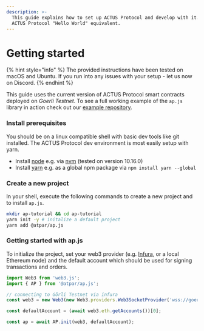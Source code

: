 ```yaml
---
description: >-
  This guide explains how to set up ACTUS Protocol and develop with it. It's the
  ACTUS Protocol "Hello World" equivalent.
---
```


# Getting started

{% hint style="info" %}
The provided instructions have been tested on macOS and Ubuntu. If you run into any issues with your setup - let us now on Discord.
{% endhint %}

This guide uses the current version of ACTUS Protocol smart contracts deployed on _Goerli  Testnet_. To see a full working example of the `ap.js` library in action check out our [example repository](https://github.com/atpar/ap-js-example).

### Install prerequisites

You should be on a linux compatible shell with basic dev tools like git installed. The ACTUS Protocol dev environment is most easily setup with yarn.

* Install [node](https://nodejs.org/en/) e.g. via [nvm](https://github.com/nvm-sh/nvm) \(tested on version 10.16.0\)
* Install [yarn](https://yarnpkg.com/lang/en/docs/install/#debian-stable) e.g. as a global npm package via `npm install yarn --global`

### Create a new project

In your shell, execute the following commands to create a new project and to install `ap.js`.

```bash
mkdir ap-tutorial && cd ap-tutorial
yarn init -y # initalize a default project
yarn add @atpar/ap.js 
```

### Getting started with ap.js

To initialize the project, set your web3 provider \(e.g. [Infura](https://infura.io/), or a local Ethereum node\) and the default account which should be used for signing transactions and orders.

```typescript
import Web3 from 'web3.js'; 
import { AP } from '@atpar/ap.js';

// connecting to Görli Testnet via infura
const web3 = new Web3(new Web3.providers.Web3SocketProvider('wss://goerli.infura.io/ws/v3/<PROJECT_ID>'));

const defaultAccount = (await web3.eth.getAccounts())[0];

const ap = await AP.init(web3, defaultAccount);
```

